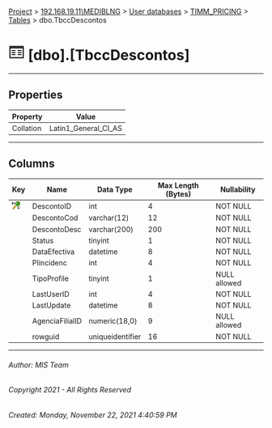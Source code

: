 #### 

[Project](../../../../index.md) > [192.168.19.11\\MEDIBLNG](../../../index.md) > [User databases](../../index.md) > [TIMM_PRICING](../index.md) > [Tables](Tables.md) > dbo.TbccDescontos

# ![Tables](../../../../Images/Table32.png) [dbo].[TbccDescontos]

---

## <a name="#properties"></a>Properties

| Property | Value |
|---|---|
| Collation | Latin1_General_CI_AS |


---

## <a name="#columns"></a>Columns

| Key | Name | Data Type | Max Length (Bytes) | Nullability |
|---|---|---|---|---|
| [![Cluster Primary Key PK_TbccDescontos: DescontoID](../../../../Images/pkcluster.png)](#indexes) | DescontoID | int | 4 | NOT NULL |
|  | DescontoCod | varchar(12) | 12 | NOT NULL |
|  | DescontoDesc | varchar(200) | 200 | NOT NULL |
|  | Status | tinyint | 1 | NOT NULL |
|  | DataEfectiva | datetime | 8 | NOT NULL |
|  | PIincidenc | int | 4 | NOT NULL |
|  | TipoProfile | tinyint | 1 | NULL allowed |
|  | LastUserID | int | 4 | NOT NULL |
|  | LastUpdate | datetime | 8 | NOT NULL |
|  | AgenciaFilialID | numeric(18,0) | 9 | NULL allowed |
|  | rowguid | uniqueidentifier | 16 | NOT NULL |


---

###### Author:  MIS Team

###### Copyright 2021 - All Rights Reserved

###### Created: Monday, November 22, 2021 4:40:59 PM

